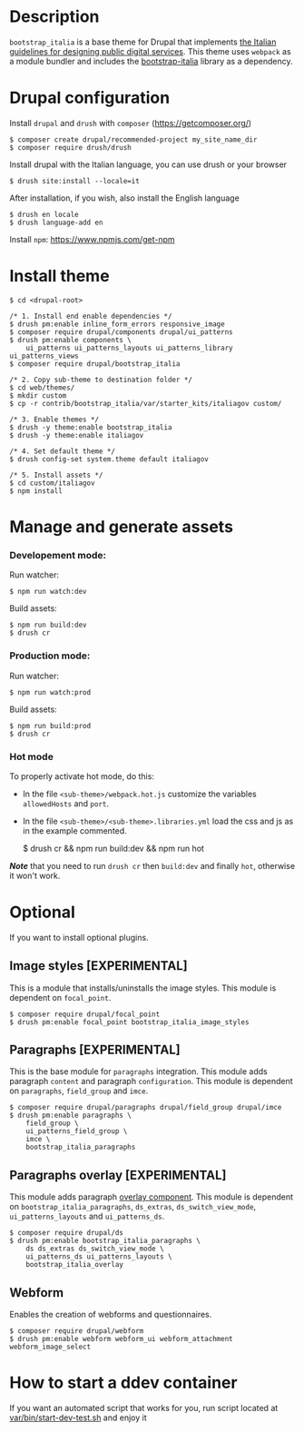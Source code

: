 # Description
`bootstrap_italia` is a base theme for Drupal that implements [the Italian guidelines for designing public digital services](https://docs.italia.it/italia/designers-italia/design-linee-guida-docs/).
This theme uses `webpack` as a module bundler and includes the [bootstrap-italia](https://github.com/italia/bootstrap-italia/) library as a dependency.

# Drupal configuration
Install `drupal` and `drush` with `composer` (https://getcomposer.org/)

    $ composer create drupal/recommended-project my_site_name_dir
    $ composer require drush/drush

Install drupal with the Italian language, you can use drush or your browser

    $ drush site:install --locale=it

After installation, if you wish, also install the English language

    $ drush en locale
    $ drush language-add en

Install `npm`: https://www.npmjs.com/get-npm

# Install theme
    $ cd <drupal-root>

    /* 1. Install end enable dependencies */
    $ drush pm:enable inline_form_errors responsive_image
    $ composer require drupal/components drupal/ui_patterns
    $ drush pm:enable components \
        ui_patterns ui_patterns_layouts ui_patterns_library ui_patterns_views
    $ composer require drupal/bootstrap_italia

    /* 2. Copy sub-theme to destination folder */
    $ cd web/themes/
    $ mkdir custom
    $ cp -r contrib/bootstrap_italia/var/starter_kits/italiagov custom/

    /* 3. Enable themes */
    $ drush -y theme:enable bootstrap_italia
    $ drush -y theme:enable italiagov

    /* 4. Set default theme */
    $ drush config-set system.theme default italiagov

    /* 5. Install assets */
    $ cd custom/italiagov
    $ npm install

# Manage and generate assets
### Developement mode:
Run watcher:

    $ npm run watch:dev

Build assets:

    $ npm run build:dev
    $ drush cr

### Production mode:
Run watcher:

    $ npm run watch:prod

Build assets:

    $ npm run build:prod
    $ drush cr

### Hot mode
To properly activate hot mode, do this:

- In the file `<sub-theme>/webpack.hot.js` customize the variables `allowedHosts` and `port`.
- In the file `<sub-theme>/<sub-theme>.libraries.yml` load the css and js as in the example commented.



    $ drush cr && npm run build:dev && npm run hot


***Note*** that you need to run `drush cr` then `build:dev` and finally `hot`, otherwise it won't work.

# Optional
If you want to install optional plugins.

## Image styles [EXPERIMENTAL]
This is a module that installs/uninstalls the image styles.
This module is dependent on `focal_point`.

    $ composer require drupal/focal_point
    $ drush pm:enable focal_point bootstrap_italia_image_styles

## Paragraphs [EXPERIMENTAL]
This is the base module for `paragraphs` integration.
This module adds paragraph `content` and paragraph `configuration`.
This module is dependent on `paragraphs`, `field_group` and `imce`.

    $ composer require drupal/paragraphs drupal/field_group drupal/imce
    $ drush pm:enable paragraphs \
        field_group \
        ui_patterns_field_group \
        imce \
        bootstrap_italia_paragraphs

## Paragraphs overlay [EXPERIMENTAL]
This module adds paragraph [overlay component](https://italia.github.io/bootstrap-italia/docs/componenti/overlay/).
This module is dependent on `bootstrap_italia_paragraphs`, `ds_extras`,
`ds_switch_view_mode`, `ui_patterns_layouts` and `ui_patterns_ds`.

    $ composer require drupal/ds
    $ drush pm:enable bootstrap_italia_paragraphs \
        ds ds_extras ds_switch_view_mode \
        ui_patterns_ds ui_patterns_layouts \
        bootstrap_italia_overlay

## Webform
Enables the creation of webforms and questionnaires.

    $ composer require drupal/webform
    $ drush pm:enable webform webform_ui webform_attachment webform_image_select

# How to start a ddev container
If you want an automated script that works for you, run script located at [var/bin/start-dev-test.sh](https://git.drupalcode.org/project/bootstrap_italia/-/tree/8.x-0.x/var/bin/start-dev-test.sh) and enjoy it
